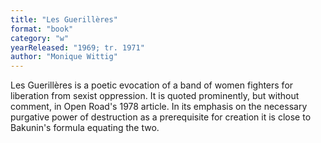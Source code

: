 ```yaml
---
title: "Les Guerillères"
format: "book"
category: "w"
yearReleased: "1969; tr. 1971"
author: "Monique Wittig"
---
```

Les Guerillères is a poetic evocation of a band of  women fighters for liberation from sexist oppression. It is quoted prominently,  but without comment, in Open Road's 1978 article. In its emphasis on the  necessary purgative power of destruction as a prerequisite for creation it is  close to Bakunin's formula equating the two.
 